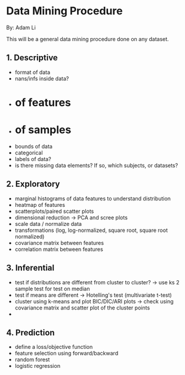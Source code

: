 # Data Mining Procedure
By: Adam Li

This will be a general data mining procedure done on any dataset.

## 1. Descriptive
- format of data
- nans/infs inside data?
- # of features
- # of samples
- bounds of data
- categorical
- labels of data?
- is there missing data elements? If so, which subjects, or datasets?

## 2. Exploratory
- marginal histograms of data features to understand distribution
- heatmap of features
- scatterplots/paired scatter plots
- dimensional reduction -> PCA and scree plots
- scale data / normalize data
- transformations (log, log-normalized, square root, square root normalized)
- covariance matrix between features
- correlation matrix between features

## 3. Inferential
- test if distributions are different from cluster to cluster? -> use ks 2 sample test for test on median
- test if means are different -> Hotelling's test (multivariate t-test)
- cluster using k-means and plot BIC/DIC/ARI plots -> check using covariance matrix and scatter plot of the cluster points
- 

## 4. Prediction
- define a loss/objective function
- feature selection using forward/backward 
- random forest
- logistic regression
